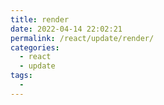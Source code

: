 ```yaml
---
title: render
date: 2022-04-14 22:02:21
permalink: /react/update/render/
categories:
  - react
  - update
tags:
  - 
---
```

